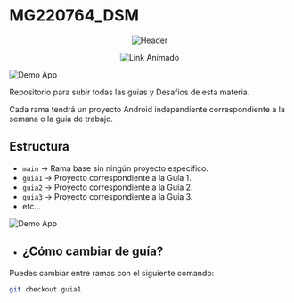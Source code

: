 # MG220764_DSM
<p align="center">
  <img src="https://capsule-render.vercel.app/api?type=waving&color=0:aa00ff,100:00ccff&height=200&section=header&text=Omar%20Maldonado&fontSize=40&fontColor=ffffff" alt="Header" />
</p>

<p align="center">
  <img src="https://i.imgur.com/jfvfTeR.gif" alt="Link Animado" />
</p>

![Demo App](https://user-images.githubusercontent.com/73097560/115834477-dbab4500-a447-11eb-908a-139a6edaec5c.gif)


Repositorio para subir todas las guias y Desafios de esta materia.

Cada rama tendrá un proyecto Android independiente correspondiente a la semana o la guia de trabajo.

## Estructura

- `main` → Rama base sin ningún proyecto específico.
- `guia1` → Proyecto correspondiente a la Guía 1.
- `guia2` → Proyecto correspondiente a la Guía 2.
- `guia3` → Proyecto correspondiente a la Guía 3.
- etc...

![Demo App](https://user-images.githubusercontent.com/73097560/115834477-dbab4500-a447-11eb-908a-139a6edaec5c.gif)

- ## ¿Cómo cambiar de guía?

Puedes cambiar entre ramas con el siguiente comando:

```bash
git checkout guia1
